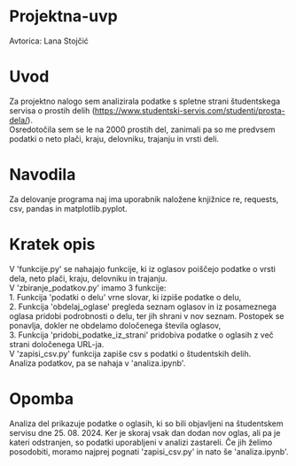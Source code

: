 # Projektna-uvp
Avtorica: Lana Stojčić

# Uvod
Za projektno nalogo sem analizirala podatke s spletne strani študentskega servisa o prostih delih (https://www.studentski-servis.com/studenti/prosta-dela/).\
Osredotočila sem se le na 2000 prostih del, zanimali pa so me predvsem podatki o neto plači, kraju, delovniku, trajanju in vrsti deli.

# Navodila
Za delovanje programa naj ima uporabnik naložene knjižnice re, requests, csv, pandas in matplotlib.pyplot.

# Kratek opis
V 'funkcije.py' se nahajajo funkcije, ki iz oglasov poiščejo podatke o vrsti dela, neto plači, kraju, delovniku in trajanju.\
V 'zbiranje_podatkov.py' imamo 3 funkcije:\
    1. Funkcija 'podatki o delu' vrne slovar, ki izpiše podatke o delu,\
    2. Funkcija 'obdelaj_oglase' pregleda seznam oglasov in iz posameznega oglasa pridobi podrobnosti o delu, ter jih shrani v nov seznam. Postopek se ponavlja, dokler ne obdelamo določenega števila oglasov,\
    3. Funkcija 'pridobi_podatke_iz_strani' pridobiva podatke o oglasih z več strani določenega URL-ja.\
V 'zapisi_csv.py' funkcija zapiše csv s podatki o študentskih delih.\
Analiza podatkov, pa se nahaja v 'analiza.ipynb'.

# Opomba
Analiza del prikazuje podatke o oglasih, ki so bili objavljeni na študentskem servisu dne 25. 08. 2024.
Ker je skoraj vsak dan dodan nov oglas, ali pa je kateri odstranjen, so podatki uporabljeni v analizi zastareli.
Če jih želimo posodobiti, moramo najprej pognati 'zapisi_csv.py' in nato še 'analiza.ipynb'.
